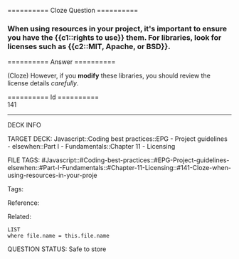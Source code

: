 ========== Cloze Question ==========

###  When using resources in your project, it's important to ensure you have the {{c1::rights to use}} them. For libraries, look for licenses such as {{c2::MIT, Apache, or BSD}}.  

========== Answer ==========  

(Cloze) However, if you **modify** these libraries, you should review the license details _carefully_.

========== Id ==========  
141

---

DECK INFO

TARGET DECK: Javascript::Coding best practices::EPG - Project guidelines - elsewhen::Part I - Fundamentals::Chapter 11 - Licensing

FILE TAGS: #Javascript::#Coding-best-practices::#EPG-Project-guidelines-elsewhen::#Part-I-Fundamentals::#Chapter-11-Licensing::#141-Cloze-when-using-resources-in-your-proje

Tags:

Reference:

Related:

```dataview
LIST
where file.name = this.file.name
```

QUESTION STATUS: Safe to store
